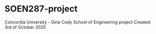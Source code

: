 # SOEN287-project

Concordia University - Gina Cody School of Engineering project
Created: 3rd of October 2025

